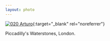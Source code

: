```yaml
---
layout: photo
---
```


[![020 Arturo](https://c1.staticflickr.com/1/555/19019563504_1f1112b66c_c.jpg)](https://www.flickr.com/photos/131440297@N08/19019563504/){:target="_blank" rel="noreferrer"}

Piccadilly's Waterstones, London.
